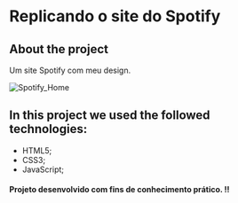 # Replicando o site do Spotify

## About the project

Um site Spotify com meu design.

![Spotify_Home](https://user-images.githubusercontent.com/97032776/160487181-faf53f93-aca0-4829-a01b-6be831c58857.gif)


## In this project we used the followed technologies:
- HTML5;
- CSS3;
- JavaScript;

#### Projeto desenvolvido com fins de conhecimento prático. ‼
